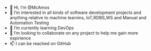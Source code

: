 - 👋 Hi, I’m @McAmos
- 👀 I’m interested in all kinds of software development projects and anything relative to machine learnins, IoT,RDBS,WS and Manual and Automation Testing
- 🌱 I’m currently learning DevOps
- 💞️ I’m looking to collaborate on any project to help me gain more expirience
- 📫 I can be reached on GitHub

<!---
McAmos/McAmos is a ✨ special ✨ repository because its `README.md` (this file) appears on your GitHub profile.
You can click the Preview link to take a look at your changes.
--->
